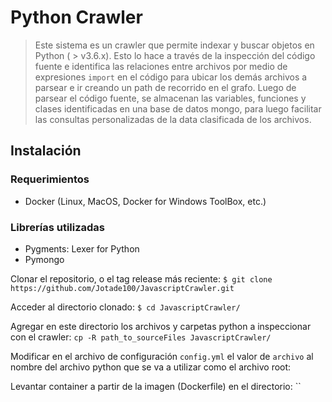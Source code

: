 # Python Crawler
> Este sistema es un crawler que permite indexar y buscar objetos en Python ( > v3.6.x). Esto lo hace a través de la inspección del código fuente e identifica las relaciones entre archivos por medio de expresiones  ```import``` en el código para ubicar los demás archivos a parsear e ir creando un path de recorrido en el grafo. Luego de parsear el código fuente, se almacenan las variables, funciones y clases identificadas en una base de datos mongo, para luego facilitar las consultas personalizadas de la data clasificada de los archivos. 

## Instalación
### Requerimientos
* Docker (Linux, MacOS, Docker for Windows ToolBox, etc.)

### Librerías utilizadas
* Pygments: Lexer for Python
* Pymongo

Clonar el repositorio, o el tag release más reciente:
`$ git clone https://github.com/Jotade100/JavascriptCrawler.git`

Acceder al directorio clonado:
`$ cd JavascriptCrawler/`

Agregar en este directorio los archivos y carpetas python a inspeccionar con el crawler:
`cp -R path_to_sourceFiles JavascriptCrawler/`

Modificar en el archivo de configuración `config.yml` el valor de `archivo` al nombre del archivo python que se va a utilizar como el archivo root:  

Levantar container a partir de la imagen (Dockerfile) en el directorio:
``
